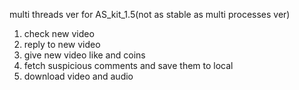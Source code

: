 multi threads ver for AS_kit_1.5(not as stable as multi processes ver)
1. check new video 
2. reply to new video
3. give new video like and coins
4. fetch suspicious comments and save them to local
5. download video and audio
